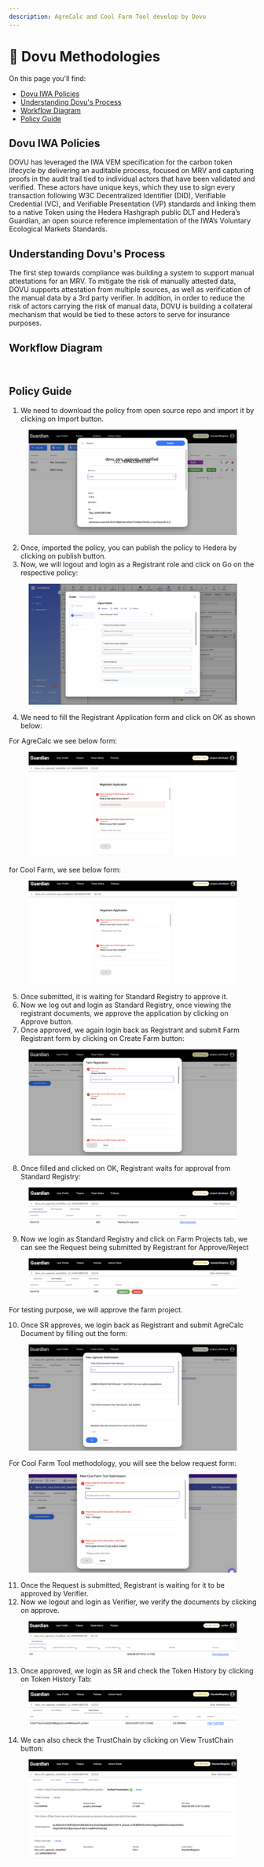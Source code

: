 ```yaml
---
description: AgreCalc and Cool Farm Tool develop by Dovu
---
```


# 🍃 Dovu Methodologies

On this page you'll find:​

* [Dovu IWA Policies​​](dovu-methodologies.md#dovu-iwa-policies)
* [Understanding Dovu's Process​​](dovu-methodologies.md#understanding-dovus-process)
* [Workflow Diagram​​](dovu-methodologies.md#workflow-diagram)
* [Policy Guide](dovu-methodologies.md#policy-guide)​

## Dovu IWA Policies

DOVU has leveraged the IWA VEM specification for the carbon token lifecycle by delivering an auditable process, focused on MRV and capturing proofs in the audit trail tied to individual actors that have been validated and verified. These actors have unique keys, which they use to sign every transaction following W3C Decentralized Identifier (DID), Verifiable Credential (VC), and Verifiable Presentation (VP) standards and linking them to a native Token using the Hedera Hashgraph public DLT and Hedera’s Guardian, an open source reference implementation of the IWA’s Voluntary Ecological Markets Standards.

## Understanding Dovu's Process

The first step towards compliance was building a system to support manual attestations for an MRV. To mitigate the risk of manually attested data, DOVU supports attestation from multiple sources, as well as verification of the manual data by a 3rd party verifier. In addition, in order to reduce the risk of actors carrying the risk of manual data, DOVU is building a collateral mechanism that would be tied to these actors to serve for insurance purposes.

## Workflow Diagram <a href="#workflow-diagram" id="workflow-diagram"></a>

<figure><img src="https://files.gitbook.com/v0/b/gitbook-x-prod.appspot.com/o/spaces%2FXVOaWpJKxLZf1Tee9eCO%2Fuploads%2FBnJopp09Y7quCIrvtrci%2Fimage.png?alt=media&#x26;token=49e28ced-5550-493a-9794-0aec5015eff4" alt=""><figcaption></figcaption></figure>

## Policy Guide <a href="#policy-guide" id="policy-guide"></a>

1. We need to download the policy from open source repo and import it by clicking on Import button.

<figure><img src="../../../.gitbook/assets/image (11) (1) (1) (1) (1) (1) (1) (1) (1) (1).png" alt=""><figcaption></figcaption></figure>

2. Once, imported the policy, you can publish the policy to Hedera by clicking on publish button.
3. Now, we will logout and login as a Registrant role and click on Go on the respective policy:

<figure><img src="../../../.gitbook/assets/image (3) (1) (2) (1).png" alt=""><figcaption></figcaption></figure>

4. We need to fill the Registrant Application form and click on OK as shown below:

For AgreCalc we see below form:

<figure><img src="../../../.gitbook/assets/image (7) (1) (1) (1) (1) (1) (1) (1) (1) (1) (1) (1) (1) (1).png" alt=""><figcaption></figcaption></figure>

for Cool Farm, we see below form:

<figure><img src="../../../.gitbook/assets/image (2) (1) (3).png" alt=""><figcaption></figcaption></figure>

5. Once submitted, it is waiting for Standard Registry to approve it.
6. Now we log out and login as Standard Registry, once viewing the registrant documents, we approve the application by clicking on Approve button.
7. Once approved, we again login back as Registrant and submit Farm Registrant form by clicking on Create Farm button:

<figure><img src="../../../.gitbook/assets/image (5) (1) (1) (1) (1) (1) (1) (1) (1) (1) (1) (1) (1) (1) (1).png" alt=""><figcaption></figcaption></figure>

8. Once filled and clicked on OK, Registrant waits for approval from Standard Registry:

<figure><img src="../../../.gitbook/assets/image (4) (1) (1) (1) (1) (1) (1) (1) (1) (1) (1) (1) (1) (1) (1) (1) (1) (1) (1).png" alt=""><figcaption></figcaption></figure>

9. Now we login as Standard Registry and click on Farm Projects tab, we can see the Request being submitted by Registrant for Approve/Reject

<figure><img src="../../../.gitbook/assets/image (30) (1).png" alt=""><figcaption></figcaption></figure>

For testing purpose, we will approve the farm project.

10. Once SR approves, we login back as Registrant and submit AgreCalc Document by filling out the form:

<figure><img src="../../../.gitbook/assets/image (1) (1) (1) (1) (1) (1) (1) (1) (1) (1) (1) (1) (1) (1) (1) (1) (1) (1) (1) (1) (1) (1) (1) (1) (1).png" alt=""><figcaption></figcaption></figure>

For Cool Farm Tool methodology, you will see the below request form:

<figure><img src="../../../.gitbook/assets/image (9) (1) (1) (1) (1) (1) (1) (1) (1) (1) (1) (1) (1) (1).png" alt=""><figcaption></figcaption></figure>

11. Once the Request is submitted, Registrant is waiting for it to be approved by Verifier.
12. Now we logout and login as Verifier, we verify the documents by clicking on approve.

<figure><img src="../../../.gitbook/assets/image (6) (1) (1) (1) (1) (1) (1) (1) (1) (1) (1) (1) (1) (1) (1) (1).png" alt=""><figcaption></figcaption></figure>

13. Once approved, we login as SR and check the Token History by clicking on Token History Tab:

<figure><img src="../../../.gitbook/assets/image (8) (1) (2) (1).png" alt=""><figcaption></figcaption></figure>

14. We can also check the TrustChain by clicking on View TrustChain button:

<figure><img src="../../../.gitbook/assets/image (10) (1) (1) (1) (1) (1) (1) (1) (1) (1) (1) (1) (1) (1).png" alt=""><figcaption></figcaption></figure>
